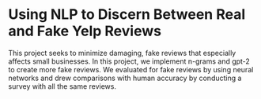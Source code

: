 # Using NLP to Discern Between Real and Fake Yelp Reviews

This project seeks to minimize damaging, fake reviews that especially affects small businesses. In this project, we implement n-grams and gpt-2 to create more fake reviews. We evaluated for fake reviews by using neural networks and drew comparisons with human accuracy by conducting a survey with all the same reviews.  
